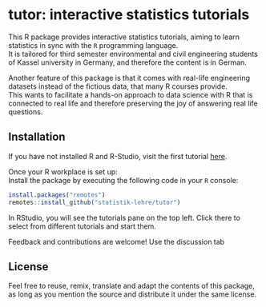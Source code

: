 
<!-- README.md is generated from README.Rmd. Please edit that file -->

# tutor: interactive statistics tutorials

<!-- badges: start -->
<!-- badges: end -->

This R package provides interactive statistics tutorials, aiming to
learn statistics in sync with the `R` programming language.  
It is tailored for third semester environmental and civil engineering
students of Kassel university in Germany, and therefore the content is
in German.

Another feature of this package is that it comes with real-life
engineering datasets instead of the fictious data, that many R courses
provide.  
This wants to facilitate a hands-on approach to data science with R that
is connected to real life and therefore preserving the joy of answering
real life questions.

## Installation

If you have not installed R and R-Studio, visit the first tutorial [here](https://pcijs6-el-be.shinyapps.io/1-Installation/).

Once your R workplace is set up:  
Install the package by executing the following code in your `R` console:

``` r
install.packages("remotes")
remotes::install_github("statistik-lehre/tutor")
```

In RStudio, you will see the tutorials pane on the top left. Click there
to select from different tutorials and start them. 

Feedback and
contributions are welcome! Use the discussion tab

## License
Feel free to reuse, remix, translate and adapt the contents of this package,
as long as you mention the source and distribute it under the same license.
